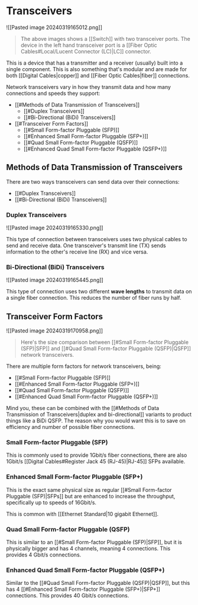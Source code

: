 # Transceivers

![[Pasted image 20240319165012.png]]

>The above images shows a [[Switch]] with two transceiver ports. The device in the left hand transceiver port is a [[Fiber Optic Cables#Local/Lucent Connector (LC)|LC]] connector.

This is a device that has a transmitter and a receiver (usually) built into a single component. This is also something that's modular and are made for both [[Digital Cables|copper]] and [[Fiber Optic Cables|fiber]] connections.

Network transceivers vary in how they transmit data and how many connections and speeds they support:

- [[#Methods of Data Transmission of Transceivers]]
    - [[#Duplex Transceivers]]
    - [[#Bi-Directional (BiDi) Transceivers]]
- [[#Transceiver Form Factors]]
    - [[#Small Form-factor Pluggable (SFP)]]
    - [[#Enhanced Small Form-factor Pluggable (SFP+)]]
    - [[#Quad Small Form-factor Pluggable (QSFP)]]
    - [[#Enhanced Quad Small Form-factor Pluggable (QSFP+)]]

## Methods of Data Transmission of Transceivers

There are two ways transceivers can send data over their connections:

- [[#Duplex Transceivers]]
- [[#Bi-Directional (BiDi) Transceivers]]

### Duplex Transceivers

![[Pasted image 20240319165330.png]]

This type of connection between transceivers uses two physical cables to send and receive data. One transceiver's transmit line (TX) sends information to the other's receive line (RX) and vice versa.

### Bi-Directional (BiDi) Transceivers

![[Pasted image 20240319165445.png]]

This type of connection uses two different **wave lengths** to transmit data on a single fiber connection. This reduces the number of fiber runs by half.

## Transceiver Form Factors

![[Pasted image 20240319170958.png]]

>Here's the size comparison between [[#Small Form-factor Pluggable (SFP)|SFP]] and [[#Quad Small Form-factor Pluggable (QSFP)|QSFP]] network transceivers.

There are multiple form factors for network transceivers, being:

- [[#Small Form-factor Pluggable (SFP)]]
- [[#Enhanced Small Form-factor Pluggable (SFP+)]]
- [[#Quad Small Form-factor Pluggable (QSFP)]]
- [[#Enhanced Quad Small Form-factor Pluggable (QSFP+)]]

Mind you, these can be combined with the [[#Methods of Data Transmission of Transceivers|duplex and bi-directional]] variants to product things like a BiDi QSFP. The reason why you would want this is to save on efficiency and number of possible fiber connections.

### Small Form-factor Pluggable (SFP)

This is commonly used to provide 1Gbit/s fiber connections, there are also 1Gbit/s [[Digital Cables#Register Jack 45 (RJ-45)|RJ-45]] SFPs available.

### Enhanced Small Form-factor Pluggable (SFP+)

This is the exact same physical size as regular [[#Small Form-factor Pluggable (SFP)|SFPs]] but are enhanced to increase the throughput, specifically up to speeds of 16Gbit/s.

This is common with [[Ethernet Standard|10 gigabit Ethernet]].

### Quad Small Form-factor Pluggable (QSFP)

This is similar to an [[#Small Form-factor Pluggable (SFP)|SFP]], but it is physically bigger and has 4 channels, meaning 4 connections. This provides 4 Gbit/s connections.

### Enhanced Quad Small Form-factor Pluggable (QSFP+)

Similar to the [[#Quad Small Form-factor Pluggable (QSFP)|QSFP]], but this has 4 [[#Enhanced Small Form-factor Pluggable (SFP+)|SFP+]] connections. This provides 40 Gbit/s connections.
